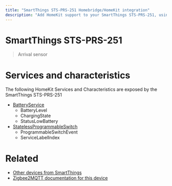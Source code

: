 ```yaml
---
title: "SmartThings STS-PRS-251 Homebridge/HomeKit integration"
description: "Add HomeKit support to your SmartThings STS-PRS-251, using Homebridge, Zigbee2MQTT and homebridge-z2m."
---
```

<!---
This file has been GENERATED using src/docgen/docgen.ts
DO NOT EDIT THIS FILE MANUALLY!
-->
# SmartThings STS-PRS-251
> Arrival sensor


# Services and characteristics
The following HomeKit Services and Characteristics are exposed by
the SmartThings STS-PRS-251

* [BatteryService](../../battery.md)
  * BatteryLevel
  * ChargingState
  * StatusLowBattery
* [StatelessProgrammableSwitch](../../action.md)
  * ProgrammableSwitchEvent
  * ServiceLabelIndex


# Related
* [Other devices from SmartThings](../index.md#smartthings)
* [Zigbee2MQTT documentation for this device](https://www.zigbee2mqtt.io/devices/STS-PRS-251.html)